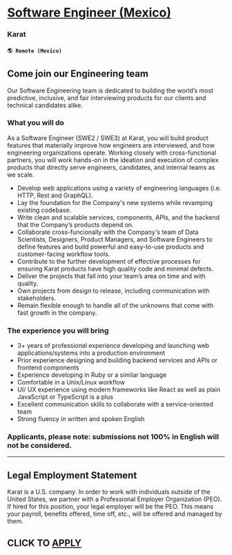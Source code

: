 # [Software Engineer (Mexico)](https://www.remotewlb.com/apply/software-engineer-mexico-108829)  
### Karat  
#### `🌎 Remote (Mexico)`  

## **Come join our Engineering team**

Our Software Engineering team is dedicated to building the world’s most predictive, inclusive, and fair interviewing products for our clients and technical candidates alike.

### **What you will do**

As a Software Engineer (SWE2 / SWE3) at Karat, you will build product features that materially improve how engineers are interviewed, and how engineering organizations operate. Working closely with cross-functional partners, you will work hands-on in the ideation and execution of complex products that directly serve engineers, candidates, and internal teams as we scale.

  * Develop web applications using a variety of engineering languages (i.e. HTTP, Rest and GraphQL).
  * Lay the foundation for the Company's new systems while revamping existing codebase.
  * Write clean and scalable services, components, APIs, and the backend that the Company’s products depend on.
  * Collaborate cross-funcionally with the Company's team of Data Scientists, Designers, Product Managers, and Software Engineers to define features and build powerful and easy-to-use products and customer-facing workflow tools.
  * Contribute to the further development of effective processes for ensuring Karat products have high quality code and minimal defects.
  * Deliver the projects that fall into your team’s area on time and with quality.
  * Own projects from design to release, including communication with stakeholders.
  * Remain flexible enough to handle all of the unknowns that come with fast growth in the company.

### **The experience you will bring**

  * 3+ years of professional experience developing and launching web applications/systems into a production environment
  * Prior experience designing and building backend services and APIs or frontend components
  * Experience developing in Ruby or a similar language
  * Comfortable in a Unix/Linux workflow
  * UI/ UX experience using modern frameworks like React as well as plain JavaScript or TypeScript is a plus
  * Excellent communication skills to collaborate with a service-oriented team
  * Strong fluency in written and spoken English

### **Applicants, please note: submissions not 100% in English will not be considered.**

* * *

## **Legal Employment Statement**

Karat is a U.S. company. In order to work with individuals outside of the United States, we partner with a Professional Employer Organization (PEO). If hired for this position, your legal employer will be the PEO. This means your payroll, benefits offered, time off, etc., will be offered and managed by them.

  
## CLICK TO [APPLY](https://www.remotewlb.com/apply/software-engineer-mexico-108829)

